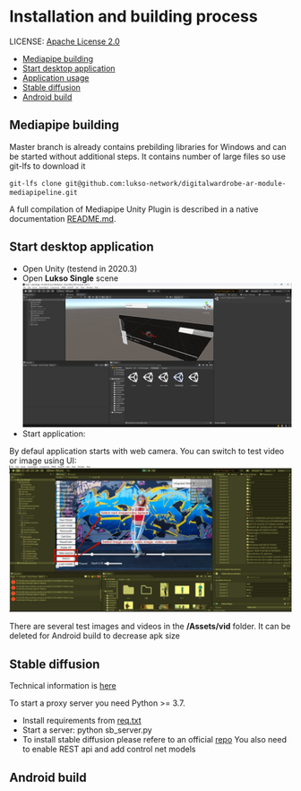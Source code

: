 # Installation and building process

LICENSE: [Apache License 2.0](/LICENSE)

- [Mediapipe building](#mediapipe-building)
- [Start desktop application](#start-desktop-application)
- [Application usage](/Docs/application_usage.md)
- [Stable diffusion](#stable-diffusion)
- [Android build](#android-build)

## Mediapipe building

Master branch is already contains prebilding libraries for Windows and can be started without additional steps. It contains number of large files so use git-lfs to download it
```
git-lfs clone git@github.com:lukso-network/digitalwardrobe-ar-module-mediapipeline.git
```

A full compilation of Mediapipe Unity Plugin is described in a native documentation [README.md](/README.md).

## Start desktop application

- Open Unity (testend in 2020.3)
- Open **Lukso Single** scene ![](/Docs/images/lukso_scene.jpg)
- Start application:

By defaul application starts with web camera. You can switch to test video or image using UI: ![](/Docs/images/sources.jpg)

There are several test images and videos in the **/Assets/vid** folder. It can be deleted for Android build to decrease apk size

## Stable diffusion

Technical information is [here](/Docs/index.md#stable-diffusion)

To start a proxy server you need Python >= 3.7. 
- Install requirements from [req.txt](/Docs/sb_server/req.txt)
- Start a server: python sb_server.py
- To install stable diffusion please refere to an official [repo](https://gitgud.io/AUTOMATIC1111/stable-diffusion-webui)
You also need to enable REST api and add control net models

## Android build



